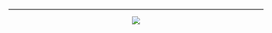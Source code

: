 <hr />

<div align="center">
<a href="https://github.com/james-beans/Profile-Configs/blob/main/Windows-config.md" target="_blank">
    <img src="https://custom-icon-badges.demolab.com/badge/Documentation-1F222E?style=for-the-badge&color=black&logoColor=black&logo=windows&labelColor=white" target="_blank" />
  </a>
</div>